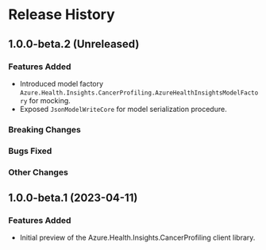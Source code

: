 # Release History

## 1.0.0-beta.2 (Unreleased)

### Features Added

- Introduced model factory `Azure.Health.Insights.CancerProfiling.AzureHealthInsightsModelFactory` for mocking.
- Exposed `JsonModelWriteCore` for model serialization procedure.

### Breaking Changes

### Bugs Fixed

### Other Changes

## 1.0.0-beta.1 (2023-04-11)

### Features Added
- Initial preview of the Azure.Health.Insights.CancerProfiling client library.

